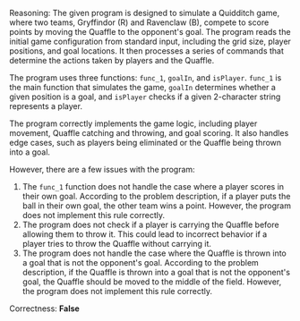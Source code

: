 Reasoning: 
The given program is designed to simulate a Quidditch game, where two teams, Gryffindor (R) and Ravenclaw (B), compete to score points by moving the Quaffle to the opponent's goal. The program reads the initial game configuration from standard input, including the grid size, player positions, and goal locations. It then processes a series of commands that determine the actions taken by players and the Quaffle.

The program uses three functions: `func_1`, `goalIn`, and `isPlayer`. `func_1` is the main function that simulates the game, `goalIn` determines whether a given position is a goal, and `isPlayer` checks if a given 2-character string represents a player.

The program correctly implements the game logic, including player movement, Quaffle catching and throwing, and goal scoring. It also handles edge cases, such as players being eliminated or the Quaffle being thrown into a goal.

However, there are a few issues with the program:

1.  The `func_1` function does not handle the case where a player scores in their own goal. According to the problem description, if a player puts the ball in their own goal, the other team wins a point. However, the program does not implement this rule correctly.
2.  The program does not check if a player is carrying the Quaffle before allowing them to throw it. This could lead to incorrect behavior if a player tries to throw the Quaffle without carrying it.
3.  The program does not handle the case where the Quaffle is thrown into a goal that is not the opponent's goal. According to the problem description, if the Quaffle is thrown into a goal that is not the opponent's goal, the Quaffle should be moved to the middle of the field. However, the program does not implement this rule correctly.

Correctness: **False**